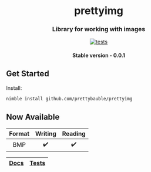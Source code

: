 <div align="center">
  
# prettyimg
### Library for working with images
[![tests](https://github.com/prettybauble/prettyimg/actions/workflows/test.yml/badge.svg)](https://github.com/prettybauble/prettyimg/actions/workflows/test.yml)

#### Stable version - 0.0.1

</div>

## Get Started
Install:
```bash
nimble install github.com/prettybauble/prettyimg
```

## Now Available
|Format|Writing|Reading|
|:--:  |:--:   |:--:   |
|BMP   |✔️    |✔️     |


<div align="center">

|[Docs][]|[Tests][]|
|--------|---------|

</div>

[Docs]:https://prettybauble.github.io/prettyimg/theindex.html
[Tests]:https://github.com/prettybauble/prettyimg/tree/main/tests
